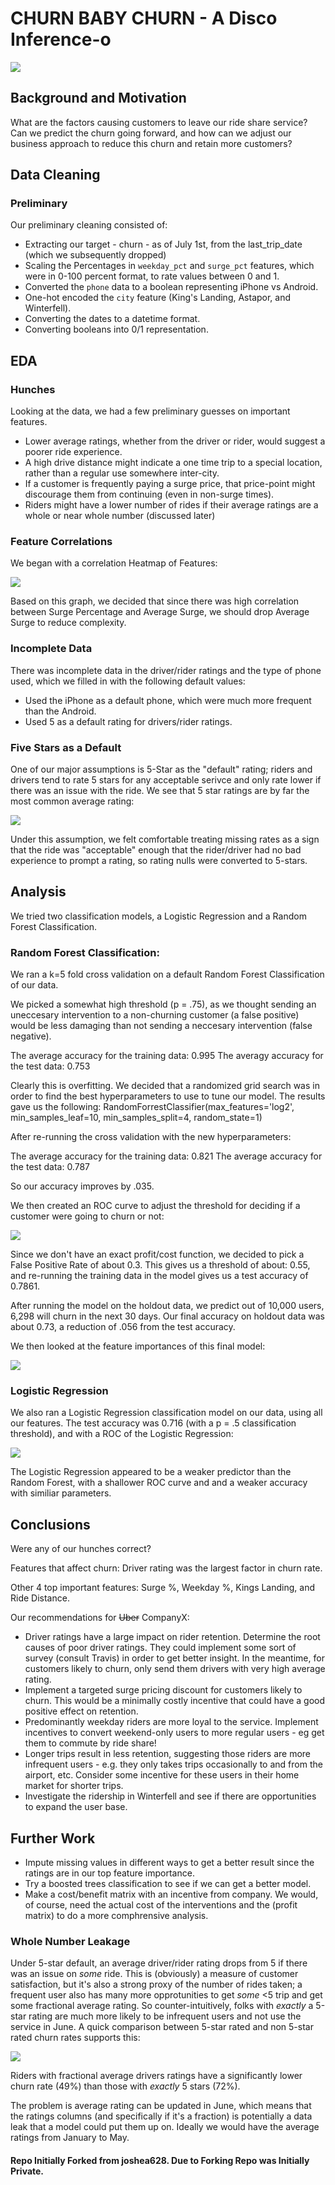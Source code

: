 # CHURN BABY CHURN - A Disco Inference-o
![](images/discocar.jpg)


## Background and Motivation
What are the factors causing customers to leave our ride share service? Can we predict the churn going forward, and how can we adjust our business approach to reduce this churn and retain more customers?

## Data Cleaning

### Preliminary
Our preliminary cleaning consisted of:
- Extracting our target - churn - as of July 1st, from the last_trip_date (which we subsequently dropped)
- Scaling the Percentages in `weekday_pct` and `surge_pct` features, which were in 0-100 percent format, to rate values between 0 and 1.
- Converted the `phone` data to a boolean representing iPhone vs Android. 
- One-hot encoded the `city` feature (King's Landing, Astapor, and Winterfell).
- Converting the dates to a datetime format.
- Converting booleans into 0/1 representation.

## EDA

### Hunches

Looking at the data, we had a few preliminary guesses on important features.

 - Lower average ratings, whether from the driver or rider, would suggest a poorer ride experience. 
 - A high drive distance might indicate a one time trip to a special location, rather than a regular use somewhere inter-city.
 - If a customer is frequently paying a surge price, that price-point might discourage them from continuing (even in non-surge times).
 - Riders might have a lower number of rides if their average ratings are a whole or near whole number (discussed later)

### Feature Correlations

We began with a correlation Heatmap of Features:

![](images/heatcorrmap.png)

Based on this graph, we decided that since there was high correlation between Surge Percentage and Average Surge, we should drop Average Surge to reduce complexity.

### Incomplete Data
There was incomplete data in the driver/rider ratings and the type of phone used, which we filled in with the following default values:
- Used the iPhone as a default phone, which were much more frequent than the Android.
- Used 5 as a default rating for drivers/rider ratings.

### Five Stars as a Default

One of our major assumptions is 5-Star as the "default" rating; riders and drivers tend to rate 5 stars for any acceptable serivce and only rate lower if there was an issue with the ride. We see that 5 star ratings are by far the most common average rating:

![](images/ratingshist.png)

 Under this assumption, we felt comfortable treating missing rates as a sign that the ride was "acceptable" enough that the rider/driver had no bad experience to prompt a rating, so rating nulls were converted to 5-stars. 

## Analysis

We tried two classification models, a Logistic Regression and a Random Forest Classification.

### Random Forest Classification:
We ran a k=5 fold cross validation on a default Random Forest Classification of our data. 

We picked a somewhat high threshold (p = .75), as we thought sending an uneccesary intervention to a non-churning customer (a false positive) would be less damaging than not sending a neccesary intervention (false negative). 

The average accuracy for the training data: 0.995
The averagy accuracy for the test data: 0.753

Clearly this is overfitting. We decided that a randomized grid search was in order to find the best hyperparameters to use to tune our model. The results gave us the following: 
RandomForrestClassifier(max_features='log2', min_samples_leaf=10,
                       min_samples_split=4, random_state=1)


After re-running the cross validation with the new hyperparameters:

The average accuracy for the training data: 0.821
The average accuracy for the test data: 0.787

So our accuracy improves by .035.

We then created an ROC curve to adjust the threshold for deciding if a customer were going to churn or not:

![](images/roccurve.png)

Since we don't have an exact profit/cost function, we decided to pick a False Positive Rate of about 0.3. This gives us a threshold of about: 0.55, and re-running the training data in the model gives us a test accuracy of 0.7861.

After running the model on the holdout data, we predict out of 10,000 users, 6,298 will churn in the next 30 days. Our final accuracy on holdout data was about 0.73, a reduction of .056 from the test accuracy.

We then looked at the feature importances of this final model: 

![](images/featureimportance.png)

### Logistic Regression
We also ran a Logistic Regression classification model on our data, using all our features. The test accuracy was 0.716 (with a p = .5 classification threshold), and with a ROC of the Logistic Regression:

![](images/image.png)

The Logistic Regression appeared to be a weaker predictor than the Random Forest, with a shallower ROC curve and and a weaker accuracy with similiar parameters.


## Conclusions
Were any of our hunches correct? 

Features that affect churn:
Driver rating was the largest factor in churn rate. 

Other 4 top important features: Surge %, Weekday %, Kings Landing, and Ride Distance.

Our recommendations for ~~Uber~~ CompanyX:
- Driver ratings have a large impact on rider retention. Determine the root causes of poor driver ratings. They could implement some sort of survey (consult Travis) in order to get better insight. In the meantime, for customers likely to churn, only send them drivers with very high average rating.
- Implement a targeted surge pricing discount for customers likely to churn. This would be a minimally costly incentive that could have a good positive effect on retention.
- Predominantly weekday riders are more loyal to the service. Implement incentives to convert weekend-only users to more regular users - eg get them to commute by ride share!
- Longer trips result in less retention, suggesting those riders are more infrequent users - e.g. they only takes trips occasionally to and from the airport, etc. Consider some incentive for these users in their home market for shorter trips.
- Investigate the ridership in Winterfell and see if there are opportunities to expand the user base. 


## Further Work
- Impute missing values in different ways to get a better result since the ratings are in our top feature importance.
- Try a boosted trees classification to see if we can get a better model. 
- Make a cost/benefit matrix with an incentive from company. We would, of course, need the actual cost of the interventions and the (profit matrix) to do a more comphrensive analysis.

 ### Whole Number Leakage

Under 5-star default, an average driver/rider rating drops from 5 if there was an issue on _some_ ride. This is (obviously) a measure of customer satisfaction, but it's also a strong proxy of the number of rides taken; a frequent user also has many more opprotunities to get _some_ <5 trip and get some fractional average rating. So counter-intuitively, folks with _exactly_ a 5-star rating are much more likely to be infrequent users and not use the service in June. A quick comparison between 5-star rated and non 5-star rated churn rates supports this:

![](images/churn5vsnon5.png)

Riders with fractional average drivers ratings have a significantly lower churn rate (49%) than those with _exactly_ 5 stars (72%). 

The problem is average rating can be updated in June, which means that the ratings columns (and specifically if it's a fraction) is potentially a data leak that a model could put them up on. Ideally we would have the average ratings from January to May.


#### Repo Initially Forked from joshea628. Due to Forking Repo was Initially Private.
